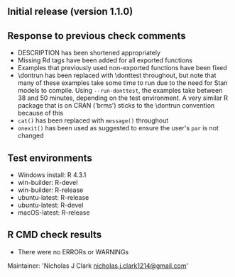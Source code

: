 ## Initial release (version 1.1.0)

## Response to previous check comments
* DESCRIPTION has been shortened appropriately
* Missing Rd tags have been added for all exported functions
* Examples that previously used non-exported functions have been fixed
* \dontrun has been replaced with \donttest throughout, but note that many of these examples take some time to run due to the need for Stan models to compile. Using `--run-donttest`, the examples take between 38 and 50 minutes, depending on the test environment. A very similar R package that is on CRAN ('brms') sticks to the \dontrun convention because of this 
* `cat()` has been replaced with `message()` throughout
* `onexit()` has been used as suggested to ensure the user's `par` is not changed
## Test environments
* Windows install: R 4.3.1
* win-builder: R-devel
* win-builder: R-release
* ubuntu-latest: R-release
* ubuntu-latest: R-devel
* macOS-latest: R-release

## R CMD check results
* There were no ERRORs or WARNINGs

Maintainer: 'Nicholas J Clark <nicholas.j.clark1214@gmail.com>'
